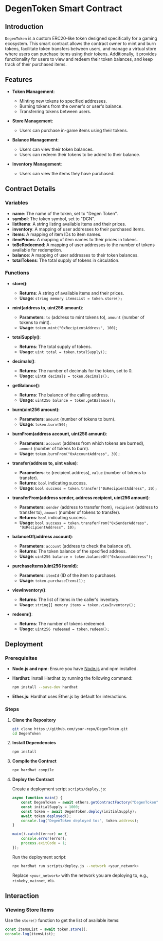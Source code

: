 # DegenToken Smart Contract

## Introduction

`DegenToken` is a custom ERC20-like token designed specifically for a gaming ecosystem. This smart contract allows the contract owner to mint and burn tokens, facilitate token transfers between users, and manage a virtual store where users can purchase items using their tokens. Additionally, it provides functionality for users to view and redeem their token balances, and keep track of their purchased items.

## Features

- **Token Management**: 
  - Minting new tokens to specified addresses.
  - Burning tokens from the owner's or user's balance.
  - Transferring tokens between users.
  
- **Store Management**: 
  - Users can purchase in-game items using their tokens.
  
- **Balance Management**: 
  - Users can view their token balances.
  - Users can redeem their tokens to be added to their balance.
  
- **Inventory Management**: 
  - Users can view the items they have purchased.

## Contract Details

### Variables

- **name**: The name of the token, set to "Degen Token".
- **symbol**: The token symbol, set to "DGN".
- **listItems**: A string listing available items and their prices.
- **inventory**: A mapping of user addresses to their purchased items.
- **items**: A mapping of item IDs to item names.
- **itemPrices**: A mapping of item names to their prices in tokens.
- **toBeRedeemed**: A mapping of user addresses to the number of tokens available for redemption.
- **balance**: A mapping of user addresses to their token balances.
- **totalTokens**: The total supply of tokens in circulation.

### Functions

- **store()**: 
  - **Returns**: A string of available items and their prices.
  - **Usage**: `string memory itemsList = token.store();`
  
- **mint(address to, uint256 amount)**: 
  - **Parameters**: `to` (address to mint tokens to), `amount` (number of tokens to mint).
  - **Usage**: `token.mint("0xRecipientAddress", 100);`
  
- **totalSupply()**: 
  - **Returns**: The total supply of tokens.
  - **Usage**: `uint total = token.totalSupply();`
  
- **decimals()**: 
  - **Returns**: The number of decimals for the token, set to 0.
  - **Usage**: `uint8 decimals = token.decimals();`
  
- **getBalance()**: 
  - **Returns**: The balance of the calling address.
  - **Usage**: `uint256 balance = token.getBalance();`
  
- **burn(uint256 amount)**: 
  - **Parameters**: `amount` (number of tokens to burn).
  - **Usage**: `token.burn(50);`
  
- **burnFrom(address account, uint256 amount)**: 
  - **Parameters**: `account` (address from which tokens are burned), `amount` (number of tokens to burn).
  - **Usage**: `token.burnFrom("0xAccountAddress", 30);`
  
- **transfer(address to, uint value)**: 
  - **Parameters**: `to` (recipient address), `value` (number of tokens to transfer).
  - **Returns**: `bool` indicating success.
  - **Usage**: `bool success = token.transfer("0xRecipientAddress", 20);`
  
- **transferFrom(address sender, address recipient, uint256 amount)**: 
  - **Parameters**: `sender` (address to transfer from), `recipient` (address to transfer to), `amount` (number of tokens to transfer).
  - **Returns**: `bool` indicating success.
  - **Usage**: `bool success = token.transferFrom("0xSenderAddress", "0xRecipientAddress", 10);`
  
- **balanceOf(address account)**: 
  - **Parameters**: `account` (address to check the balance of).
  - **Returns**: The token balance of the specified address.
  - **Usage**: `uint256 balance = token.balanceOf("0xAccountAddress");`
  
- **purchaseItems(uint256 itemId)**: 
  - **Parameters**: `itemId` (ID of the item to purchase).
  - **Usage**: `token.purchaseItems(1);`
  
- **viewInventory()**: 
  - **Returns**: The list of items in the caller's inventory.
  - **Usage**: `string[] memory items = token.viewInventory();`
  
- **redeem()**: 
  - **Returns**: The number of tokens redeemed.
  - **Usage**: `uint256 redeemed = token.redeem();`

## Deployment

### Prerequisites

- **Node.js and npm**: Ensure you have [Node.js](https://nodejs.org/) and npm installed.
- **Hardhat**: Install Hardhat by running the following command:

    ```bash
    npm install --save-dev hardhat
    ```

- **Ether.js**: Hardhat uses Ether.js by default for interactions.

### Steps

1. **Clone the Repository**

    ```bash
    git clone https://github.com/your-repo/DegenToken.git
    cd DegenToken
    ```

2. **Install Dependencies**

    ```bash
    npm install
    ```

3. **Compile the Contract**

    ```bash
    npx hardhat compile
    ```

4. **Deploy the Contract**

    Create a deployment script `scripts/deploy.js`:

    ```javascript
    async function main() {
        const DegenToken = await ethers.getContractFactory("DegenToken");
        const initialSupply = 1000;
        const token = await DegenToken.deploy(initialSupply);
        await token.deployed();
        console.log("DegenToken deployed to:", token.address);
    }

    main().catch((error) => {
        console.error(error);
        process.exitCode = 1;
    });
    ```

    Run the deployment script:

    ```bash
    npx hardhat run scripts/deploy.js --network <your_network>
    ```

    Replace `<your_network>` with the network you are deploying to, e.g., `rinkeby`, `mainnet`, etc.

## Interaction

### Viewing Store Items

Use the `store()` function to get the list of available items:

```javascript
const itemsList = await token.store();
console.log(itemsList);

